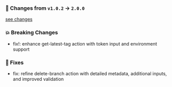 ### 🧾 Changes from `v1.0.2` → `2.0.0`
[see changes](https://github.com/stetind/ppc-github-composite-actions/compare/v1.0.2...2.0.0)

### 💥 Breaking Changes
- fix!: enhance get-latest-tag action with token input and environment support

### 🐞 Fixes
- fix: refine delete-branch action with detailed metadata, additional inputs, and improved validation


